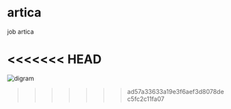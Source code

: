 # artica

job artica


<<<<<<< HEAD
=======

![digram](https://github.com/user-attachments/assets/43f9669a-766a-496a-847c-20dfa3483808)
>>>>>>> ad57a33633a19e3f6aef3d8078dec5fc2c11fa07
